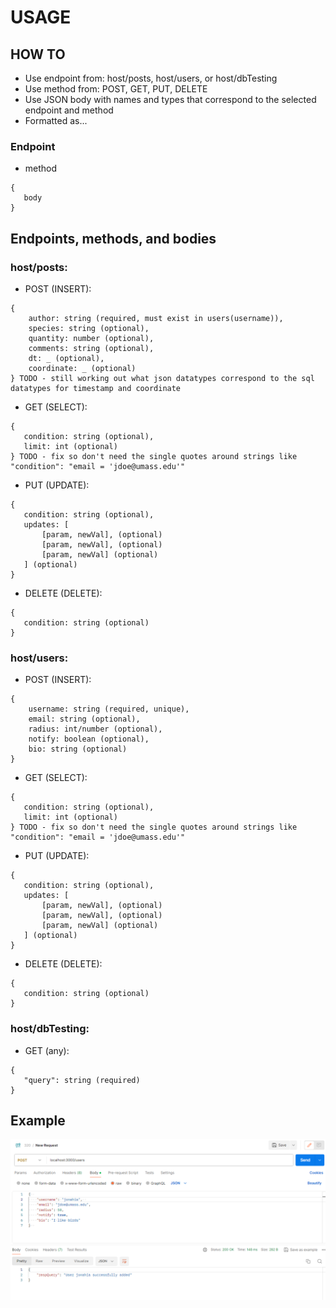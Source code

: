 # USAGE

## HOW TO
 - Use endpoint from: host/posts, host/users, or host/dbTesting
 - Use method from: POST, GET, PUT, DELETE
 - Use JSON body with names and types that correspond to the selected endpoint and method
 - Formatted as...
### Endpoint
 - method
 ```
 {
    body
 }
 ```

## Endpoints, methods, and bodies

### host/posts:
 - POST (INSERT): 
```  
{  
    author: string (required, must exist in users(username)),  
    species: string (optional),  
    quantity: number (optional),  
    comments: string (optional),  
    dt: _ (optional), 
    coordinate: _ (optional)
} TODO - still working out what json datatypes correspond to the sql datatypes for timestamp and coordinate
```  
 - GET (SELECT):
 ```
 {
    condition: string (optional),
    limit: int (optional)
 } TODO - fix so don't need the single quotes around strings like "condition": "email = 'jdoe@umass.edu'"
 ```
 - PUT (UPDATE):
 ```
 {
    condition: string (optional),
    updates: [
        [param, newVal], (optional)
        [param, newVal], (optional)
        [param, newVal] (optional)
    ] (optional)
 }
 ```
 - DELETE (DELETE):
 ```
 {
    condition: string (optional)
 }
 ```

### host/users: 
 - POST (INSERT):
```  
{  
    username: string (required, unique),  
    email: string (optional),
    radius: int/number (optional),
    notify: boolean (optional),
    bio: string (optional)
}  
```  
 - GET (SELECT):
 ```
 {
    condition: string (optional),
    limit: int (optional)
 } TODO - fix so don't need the single quotes around strings like "condition": "email = 'jdoe@umass.edu'"
 ```
 - PUT (UPDATE):
 ```
 {
    condition: string (optional),
    updates: [
        [param, newVal], (optional)
        [param, newVal], (optional)
        [param, newVal] (optional)
    ] (optional)
 }
 ```
 - DELETE (DELETE):
 ```
 {
    condition: string (optional)
 }
 ```

### host/dbTesting:
 - GET (any):
 ```
 {
    "query": string (required)
 }
 ```

 ## Example
 ![alt text](images/exampleQuery.png)
